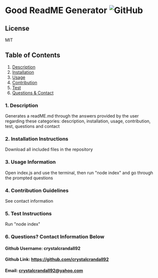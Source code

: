 
# Good ReadME Generator ![GitHub](https://img.shields.io/github/license/crystalcrandall92/ReadmeGenerator?style=for-the-badge) 

## License 
MIT 
  
## Table of Contents
1. [Description](#1.-description)
2. [Installation](#2.-installation-instructions)
3. [Usage](#3.-usage-information)
4. [Contribution](#4.-contribution-guidelines)
5. [Test](#5.-test-instructions)
6. [Questions & Contact](#6.-questions?-contact-information-below)

### 1. Description
Generates a readME.md through the answers provided by the user regarding these categories: description, installation, usage, contribution, test, questions and contact  

### 2. Installation Instructions
Download all included files in the repository

### 3. Usage Information
Open index.js and use the terminal, then run "node index" and go through the prompted questions

### 4. Contribution Guidelines
See contact information

### 5. Test Instructions
Run "node index"

### 6. Questions? Contact Information Below
#### Github Username: crystalcrandall92
#### Github Link: https://github.com/crystalcrandall92
#### Email: crystalcrandall92@yahoo.com
    